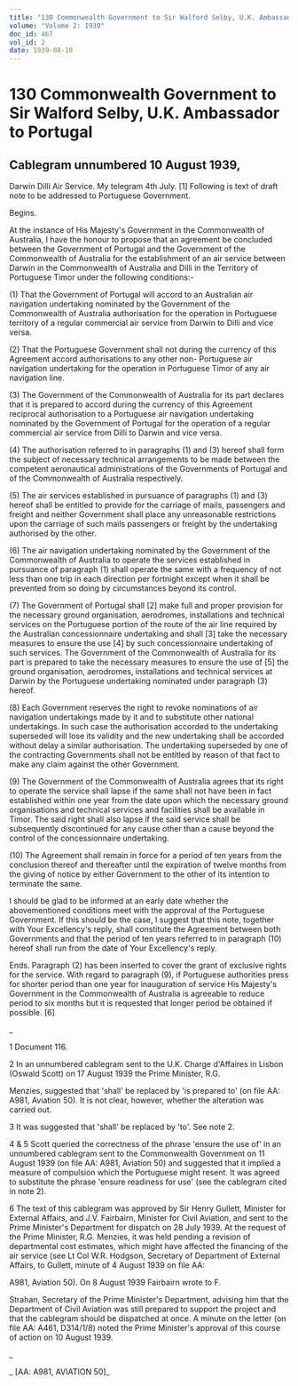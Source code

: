```yaml
---
title: "130 Commonwealth Government to Sir Walford Selby, U.K. Ambassador to Portugal"
volume: "Volume 2: 1939"
doc_id: 467
vol_id: 2
date: 1939-08-10
---
```


# 130 Commonwealth Government to Sir Walford Selby, U.K. Ambassador to Portugal

## Cablegram unnumbered 10 August 1939,

Darwin Dilli Air Service. My telegram 4th July. [1] Following is text of draft note to be addressed to Portuguese Government.

Begins.

At the instance of His Majesty's Government in the Commonwealth of Australia, I have the honour to propose that an agreement be concluded between the Government of Portugal and the Government of the Commonwealth of Australia for the establishment of an air service between Darwin in the Commonwealth of Australia and Dilli in the Territory of Portuguese Timor under the following conditions:-

(1) That the Government of Portugal will accord to an Australian air navigation undertaking nominated by the Government of the Commonwealth of Australia authorisation for the operation in Portuguese territory of a regular commercial air service from Darwin to Dilli and vice versa.

(2) That the Portuguese Government shall not during the currency of this Agreement accord authorisations to any other non- Portuguese air navigation undertaking for the operation in Portuguese Timor of any air navigation line.

(3) The Government of the Commonwealth of Australia for its part declares that it is prepared to accord during the currency of this Agreement reciprocal authorisation to a Portuguese air navigation undertaking nominated by the Government of Portugal for the operation of a regular commercial air service from Dilli to Darwin and vice versa.

(4) The authorisation referred to in paragraphs (1) and (3) hereof shall form the subject of necessary technical arrangements to be made between the competent aeronautical administrations of the Governments of Portugal and of the Commonwealth of Australia respectively.

(5) The air services established in pursuance of paragraphs (1) and (3) hereof shall be entitled to provide for the carriage of mails, passengers and freight and neither Government shall place any unreasonable restrictions upon the carriage of such mails passengers or freight by the undertaking authorised by the other.

(6) The air navigation undertaking nominated by the Government of the Commonwealth of Australia to operate the services established in pursuance of paragraph (1) shall operate the same with a frequency of not less than one trip in each direction per fortnight except when it shall be prevented from so doing by circumstances beyond its control.

(7) The Government of Portugal shall [2] make full and proper provision for the necessary ground organisation, aerodromes, installations and technical services on the Portuguese portion of the route of the air line required by the Australian concessionnaire undertaking and shall [3] take the necessary measures to ensure the use [4] by such concessionnaire undertaking of such services. The Government of the Commonwealth of Australia for its part is prepared to take the necessary measures to ensure the use of [5] the ground organisation, aerodromes, installations and technical services at Darwin by the Portuguese undertaking nominated under paragraph (3) hereof.

(8) Each Government reserves the right to revoke nominations of air navigation undertakings made by it and to substitute other national undertakings. In such case the authorisation accorded to the undertaking superseded will lose its validity and the new undertaking shall be accorded without delay a similar authorisation. The undertaking superseded by one of the contracting Governments shall not be entitled by reason of that fact to make any claim against the other Government.

(9) The Government of the Commonwealth of Australia agrees that its right to operate the service shall lapse if the same shall not have been in fact established within one year from the date upon which the necessary ground organisations and technical services and facilities shall be available in Timor. The said right shall also lapse if the said service shall be subsequently discontinued for any cause other than a cause beyond the control of the concessionnaire undertaking.

(10) The Agreement shall remain in force for a period of ten years from the conclusion thereof and thereafter until the expiration of twelve months from the giving of notice by either Government to the other of its intention to terminate the same.

I should be glad to be informed at an early date whether the abovementioned conditions meet with the approval of the Portuguese Government. If this should be the case, I suggest that this note, together with Your Excellency's reply, shall constitute the Agreement between both Governments and that the period of ten years referred to in paragraph (10) hereof shall run from the date of Your Excellency's reply.

Ends. Paragraph (2) has been inserted to cover the grant of exclusive rights for the service. With regard to paragraph (9), if Portuguese authorities press for shorter period than one year for inauguration of service His Majesty's Government in the Commonwealth of Australia is agreeable to reduce period to six months but it is requested that longer period be obtained if possible. [6]

_

1 Document 116.

2 In an unnumbered cablegram sent to the U.K. Charge d'Affaires in Lisbon (Oswald Scott) on 17 August 1939 the Prime Minister, R.G.

Menzies, suggested that 'shall' be replaced by 'is prepared to' (on file AA: A981, Aviation 50). It is not clear, however, whether the alteration was carried out.

3 It was suggested that 'shall' be replaced by 'to'. See note 2.

4 &amp; 5 Scott queried the correctness of the phrase 'ensure the use of' in an unnumbered cablegram sent to the Commonwealth Government on 11 August 1939 (on file AA: A981, Aviation 50) and suggested that it implied a measure of compulsion which the Portuguese might resent. It was agreed to substitute the phrase 'ensure readiness for use' (see the cablegram cited in note 2).

6 The text of this cablegram was approved by Sir Henry Gullett, Minister for External Affairs, and J.V. Fairbairn, Minister for Civil Aviation, and sent to the Prime Minister's Department for dispatch on 28 July 1939. At the request of the Prime Minister, R.G. Menzies, it was held pending a revision of departmental cost estimates, which might have affected the financing of the air service (see Lt Col W.R. Hodgson, Secretary of Department of External Affairs, to Gullett, minute of 4 August 1939 on file AA:

A981, Aviation 50). On 8 August 1939 Fairbairn wrote to F.

Strahan, Secretary of the Prime Minister's Department, advising him that the Department of Civil Aviation was still prepared to support the project and that the cablegram should be dispatched at once. A minute on the letter (on file AA: A461, D314/1/8) noted the Prime Minister's approval of this course of action on 10 August 1939.

_

_ [AA: A981, AVIATION 50]_

